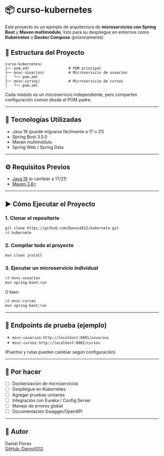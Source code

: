 
# 📦 curso-kubernetes

Este proyecto es un ejemplo de arquitectura de **microservicios con Spring Boot** y **Maven multimódulo**, listo para su despliegue en entornos como **Kubernetes** o **Docker Compose** (próximamente).

## 📁 Estructura del Proyecto

```
curso-kubernetes/
├── pom.xml                  # POM principal
├── msvc-usuarios/           # Microservicio de usuarios
│   └── pom.xml
├── msvc-cursos/             # Microservicio de cursos
│   └── pom.xml
```

Cada módulo es un microservicio independiente, pero comparten configuración común desde el POM padre.

---

## 🚀 Tecnologías Utilizadas

- Java 19 (puede migrarse fácilmente a 17 o 21)
- Spring Boot 3.5.0
- Maven multimódulo
- Spring Web / Spring Data

---

## ⚙️ Requisitos Previos

- [Java 19](https://jdk.java.net/19/) (o cambiar a 17/21)
- [Maven 3.8+](https://maven.apache.org/download.cgi)

---

## ▶️ Cómo Ejecutar el Proyecto

### 1. Clonar el repositorio

```bash
git clone https://github.com/Danno1012/kubernete.git
cd kubernete
```

### 2. Compilar todo el proyecto

```bash
mvn clean install
```

### 3. Ejecutar un microservicio individual

```bash
cd msvc-usuarios
mvn spring-boot:run
```

O bien:

```bash
cd msvc-cursos
mvn spring-boot:run
```

---

## 🧪 Endpoints de prueba (ejemplo)

- `msvc-usuarios`: `http://localhost:8001/usuarios`
- `msvc-cursos`: `http://localhost:8002/cursos`

(Puertos y rutas pueden cambiar según configuración)

---

## 📌 Por hacer

- [ ] Dockerización de microservicios
- [ ] Despliegue en Kubernetes
- [ ] Agregar pruebas unitarias
- [ ] Integración con Eureka / Config Server
- [ ] Manejo de errores global
- [ ] Documentación Swagger/OpenAPI

---

## 👤 Autor

Daniel Flores  
[GitHub: Danno1012](https://github.com/Danno1012)
